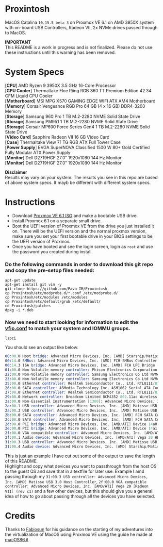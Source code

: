 # Proxintosh
MacOS Catalina `10.15.5 beta 3` on Proxmox VE 6.1 on AMD 3950X system with on-board USB Controllers, Radeon VII, 2x NVMe drives passed through to MacOS.

**IMPORTANT**  
This README is a work in progress and is not finalized. Please do not use these instructions until this warning has been removed.  

# System Specs
[**CPU**] AMD Ryzen 9 3950X 3.5 GHz 16-Core Processor  
[**CPU Cooler**] Thermaltake Floe Riing RGB 360 TT Premium Edition 42.34 CFM Liquid CPU Cooler  
[**Motherboard**] MSI MPG X570 GAMING EDGE WIFI ATX AM4 Motherboard  
[**Memory**] Corsair Vengeance RGB Pro 64 GB (4 x 16 GB) DDR4-3200 Memory  
[**Storage**] Samsung 960 Pro 1 TB M.2-2280 NVME Solid State Drive  
[**Storage**] Samsung PM951 1 TB M.2-2280 NVME Solid State Drive  
[**Storage**] Corsair MP600 Force Series Gen4 1 TB M.2-2280 NVME Solid State Drive   
[**Video Card**] Sapphire Radeon VII 16 GB Video Card  
[**Case**] Thermaltake View 71 TG RGB ATX Full Tower Case  
[**Power Supply**] EVGA SuperNOVA Classified 1500 W 80+ Gold Certified Fully Modular ATX Power Supply  
[**Monitor**] Dell D2719HGF 27.0" 1920x1080 144 Hz Monitor  
[**Monitor**] Dell D2719HGF 27.0" 1920x1080 144 Hz Monitor  

**Disclaimer**  
Results may vary on your system. The results you see in this repo are based of above system specs. It mayb be different with different system specs.

# Instructions
- Download [Proxmox VE 6.1 ISO](https://www.proxmox.com/en/downloads?task=callelement&format=raw&item_id=499&element=f85c494b-2b32-4109-b8c1-083cca2b7db6&method=download&args[0]=2ceb9af3734861c9c28a59daa85d86e3) and make a bootable USB drive.
- Install Proxmox 6.1 on a separate small drive.
- Boot the UEFI version of Proxmox VE from the drive you just installed it on. There will be the UEFI version and the normal proxmox version, make sure you set your first bootable drive in your BIOS settings to be the UEFI version of Proxmox.
- Once you have booted and see the login screen, login as `root` and use the password you created during install.
### Do the following commands in order to download this git repo and copy the pre-setup files needed:
    apt-get update
    apt-get install git vim -y
    git clone https://github.com/Pavo-IM/Proxintosh
    cp Proxintosh/etc/modprobe.d/*.conf /etc/modprobe.d/
    cp Proxintosh/etc/modules /etc/modules
    cp Proxintosh/etc/default/grub /etc/default/
    cd Proxintosh/patches
    dpkg -i *.deb

### Now we need to start looking for information to edit the [vfio.conf](etc/modprobe.d/vfio.conf) to match your system and IOMMU groups.
    lspci  
You should see an output like below:
```s
00:00.0 Host bridge: Advanced Micro Devices, Inc. [AMD] Starship/Matisse Root Complex
00:14.0 SMBus: Advanced Micro Devices, Inc. [AMD] FCH SMBus Controller (rev 61)
00:14.3 ISA bridge: Advanced Micro Devices, Inc. [AMD] FCH LPC Bridge (rev 51)
01:00.0 Non-Volatile memory controller: Phison Electronics Corporation Device 5016 (rev 01)
22:00.0 Non-Volatile memory controller: Samsung Electronics Co Ltd NVMe SSD Controller SM961/PM961
23:00.0 Non-Volatile memory controller: Samsung Electronics Co Ltd NVMe SSD Controller (rev 01)
25:00.0 Ethernet controller: Realtek Semiconductor Co., Ltd. RTL8111/8168/8411 PCI Express Gigabit Ethernet Controller (rev 06)
26:00.0 SATA controller: ASMedia Technology Inc. ASM1062 Serial ATA Controller (rev 02)
27:00.0 Ethernet controller: Realtek Semiconductor Co., Ltd. RTL8111/8168/8411 PCI Express Gigabit Ethernet Controller (rev 15)
29:00.0 Network controller: Broadcom Limited BCM4352 802.11ac Wireless Network Adapter (rev 03)
2a:00.0 Non-Essential Instrumentation [1300]: Advanced Micro Devices, Inc. [AMD] Starship/Matisse Reserved SPP
2a:00.1 USB controller: Advanced Micro Devices, Inc. [AMD] Matisse USB 3.0 Host Controller
2a:00.3 USB controller: Advanced Micro Devices, Inc. [AMD] Matisse USB 3.0 Host Controller
2b:00.0 SATA controller: Advanced Micro Devices, Inc. [AMD] FCH SATA Controller [AHCI mode] (rev 51)
2c:00.0 SATA controller: Advanced Micro Devices, Inc. [AMD] FCH SATA Controller [AHCI mode] (rev 51)
2d:00.0 PCI bridge: Advanced Micro Devices, Inc. [AMD/ATI] Device 14a0 (rev c1)
2e:00.0 PCI bridge: Advanced Micro Devices, Inc. [AMD/ATI] Device 14a1
2f:00.0 VGA compatible controller: Advanced Micro Devices, Inc. [AMD/ATI] Vega 20 [Radeon VII] (rev c1)
2f:00.1 Audio device: Advanced Micro Devices, Inc. [AMD/ATI] Vega 20 HDMI Audio [Radeon VII]
31:00.3 USB controller: Advanced Micro Devices, Inc. [AMD] Matisse USB 3.0 Host Controller
31:00.4 Audio device: Advanced Micro Devices, Inc. [AMD] Starship/Matisse HD Audio Controller
```
This is just an example I have cut out some of the output to save the length of this README.  
Highlight and copy what devices you want to passthrough from the host OS to the guest OS and save that in a textfile for later use. Example I amd passing through my `31:00.3 USB controller: Advanced Micro Devices, Inc. [AMD] Matisse USB 3.0 Host Controller`, `2f:00.0 VGA compatible controller: Advanced Micro Devices, Inc. [AMD/ATI] Vega 20 [Radeon VII] (rev c1)` and a few other devices, but this should give you a general idea of how to go about passing through all the devices you have selected.  


# Credits
Thanks to [Fabiosun](https://github.com/fabiosun) for his guidance on the starting of my adventures into the virtualization of MacOS using Proxmox VE using the guide he made at [macOS86.it](https://www.macos86.it/topic/2509-guide-trx40-osx-bare-metal-proxmox-setup61-3/)